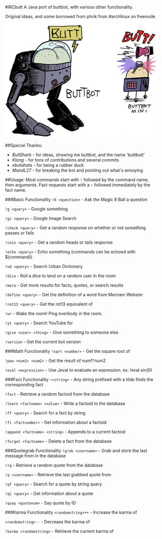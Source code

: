 #IRCbutt
A Java port of buttbot, with various other functionality.

Original ideas, and some borrowed from phrik from #archlinux on freenode

![Real photograph of buttbutt](buttbot.gif "Real photographs of buttbutt")

##Special Thanks:
- *BullShark* - for ideas, showing me buttbot, and the name 'buttbutt'
- *Klong* - for tons of contributions and several commits
- *ebolahats* - for being a rubber duck
- *MandL27* - for breaking the bot and pointing out what's annoying

##Usage:
Most commands start with `!` followed by the command name, then arguments.
Fact requests start with a `~` followed immediately by the fact name.

###Basic Functionality
`!8 <question>`         -  Ask the Magic 8 Ball a question

`!g <query>`            -  Google something

`!gi <query>`           -  Google Image Search

`!check <query>`        -  Get a random response on whether or not something passes or fails

`!coin <query>`         -  Get a random heads or tails response

`!echo <query>`         -  Echo something (commands can be echoed with $(command))

`!ud <query>`           -  Search Urban Dictionary

`!dice`                 -  Roll a dice to land on a random user in the room

`!more`                 -  Get more results for facts, quotes, or search results

`!define <query>`       -  Get the definition of a word from Merriam Webster

`!rot13 <query>`        -  Get the rot13 equivalent of <query>

`!wr`                   -  Wake the room!  Ping everbody in the room.

`!yt <query>`           -  Search YouTube for <query>

`!give <user> <thing>`  -  Give something to someone else

`!version`              -  Get the current bot version

###Math Functionality
`!sqrt <number>`      -  Get the square root of <number>

`!pow <num1> <num2>`  -  Get the result of num1^num2

`!eval <expression>`  -  Use Jeval to evaluate an expression. ex: !eval sin(0)

###Fact Functionality
`~<string>`                   -  Any string prefixed with a tilde finds the corresponding fact

`!fact`                       -  Retrieve a random factoid from the database

`!learn <factname> <value>`   -  Write a factoid to the database

`!ff <query>`                 -  Search for a fact by string

`!fi <factnumber>`            -  Get information about a factoid

`!append <factname> <string>` -  Appends <string> to a current factoid

`!forget <factname>`          -  Delete a fact from the database

###Quotegrab Functionality
`!grab <username>`     -  Grab and store the last message from <user> in the database

`!rq`                  -  Retrieve a random quote from the database

`!q <username>`        -  Retrieve the last grabbed quote from <user>

`!qf <query>`          -  Search for a quote by string query

`!qi <query>`          -  Get information about a quote

`!qsay <quotenum>`     -  Say quote by ID

###Karma Functionality
`<randomstring>++`      -  Increase the karma of <whatever>

`<randomstring>--`      -  Decrease the karma of <whatever>

`!karma <randomstring>` -  Retrieve the current karma of <whatever>